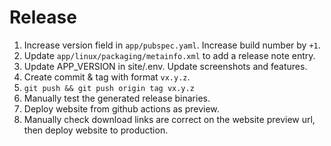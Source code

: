 # Release

1. Increase version field in `app/pubspec.yaml`. Increase build number by `+1`.
1. Update `app/linux/packaging/metainfo.xml` to add a release note entry.
1. Update APP_VERSION in site/.env. Update screenshots and features.
1. Create commit & tag with format `vx.y.z`.
1. `git push && git push origin tag vx.y.z`
1. Manually test the generated release binaries.
1. Deploy website from github actions as preview.
1. Manually check download links are correct on the website preview url, then deploy website to production.
